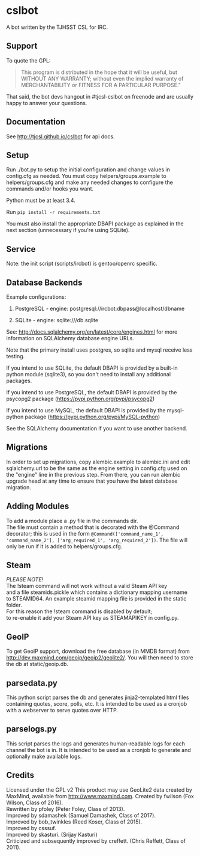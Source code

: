 cslbot
======

A bot written by the TJHSST CSL for IRC. 

Support
-------
To quote the GPL: 

>This program is distributed in the hope that it will be useful, but WITHOUT ANY WARRANTY; without even the implied warranty of MERCHANTABILITY or FITNESS FOR A PARTICULAR PURPOSE."

That said, the bot devs hangout in #tjcsl-cslbot on freenode and are usually happy to answer your questions.

Documentation
-------------
See http://tjcsl.github.io/cslbot for api docs.

Setup
-----
Run ./bot.py to setup the initial configuration and change values in config.cfg as needed.
You must copy helpers/groups.example to helpers/groups.cfg and make any needed changes to configure the commands and/or hooks you want.

Python must be at least 3.4.

Run `pip install -r requirements.txt`

You must also install the appropriate DBAPI package as explained in the next section (unnecessary if you're using SQLite).

Service
-------
Note: the init script (scripts/ircbot) is gentoo/openrc specific.

Database Backends
-----------------
Example configurations:

1.  PostgreSQL - engine: postgresql://ircbot:dbpass@localhost/dbname

2.  SQLite - engine: sqlite:///db.sqlite

See: http://docs.sqlalchemy.org/en/latest/core/engines.html for more information on SQLAlchemy database engine URLs.

Note that the primary install uses postgres, so sqlite and mysql receive less testing.

If you intend to use SQLite, the default DBAPI is provided by a built-in python module (sqlite3), so you don't need to install any additional packages.

If you intend to use PostgreSQL, the default DBAPI is provided by the psycopg2 package (https://pypi.python.org/pypi/psycopg2)

If you intend to use MySQL, the default DBAPI is provided by the mysql-python package (https://pypi.python.org/pypi/MySQL-python)

See the SQLAlchemy documentation if you want to use another backend.

Migrations
----------
In order to set up migrations, copy alembic.example to alembic.ini and edit sqlalchemy.url to be the same as the engine setting in config.cfg
used on the "engine" line in the previous step. From there, you can run alembic upgrade head at any time to ensure that you have
the latest database migration.

Adding Modules
--------------
To add a module place a <mod>.py file in the commands dir.  
The file must contain a method that is decorated with the @Command decorator;
this is used in the form ```@Command(['command_name_1', 'command_name_2'], ['arg_required_1', 'arg_required_2'])```.
The file will only be run if it is added to helpers/groups.cfg.


Steam
-----
*PLEASE NOTE!*  
The !steam command will not work without a valid Steam API key  
and a file steamids.pickle which contains a dictionary mapping username  
to STEAMID64. An example steamid mapping file is provided in the static folder.  
For this reason the !steam command is disabled by default;  
to re-enable it add your Steam API key as STEAMAPIKEY in config.py.

GeoIP
-----
To get GeoIP support, download the free database (in MMDB format) from http://dev.maxmind.com/geoip/geoip2/geolite2/.
You will then need to store the db at static/geoip.db.

parsedata.py
------------
This python script parses the db and generates jinja2-templated
html files containing quotes, score, polls, etc. It is intended to be used as a cronjob with
a webserver to serve quotes over HTTP.

parselogs.py
------------
This script parses the logs and generates human-readable logs for each channel the bot is in.
It is intended to be used as a cronjob to generate and optionally make available logs.

Credits
-------
Licensed under the GPL v2
This product may use GeoLite2 data created by MaxMind, available from
http://www.maxmind.com.
Created by fwilson (Fox Wilson, Class of 2016).  
Rewritten by pfoley (Peter Foley, Class of 2013).  
Improved by sdamashek (Samuel Damashek, Class of 2017).  
Improved by bob_twinkles (Reed Koser, Class of 2015).  
Improved by csssuf.  
Improved by skasturi. (Srijay Kasturi)  
Criticized and subsequently improved by creffett. (Chris Reffett, Class of 2011).
